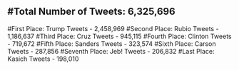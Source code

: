 #Total Number of Tweets: 6,325,696 
---
#First Place: Trump Tweets - 2,458,969
#Second Place: Rubio Tweets - 1,186,637
#Third Place: Cruz Tweets - 945,115
#Fourth Place: Clinton Tweets - 719,672
#Fifth Place: Sanders Tweets - 323,574
#Sixth Place: Carson Tweets - 287,856
#Seventh Place: Jeb! Tweets - 206,832
#Last Place: Kasich Tweets - 198,010
